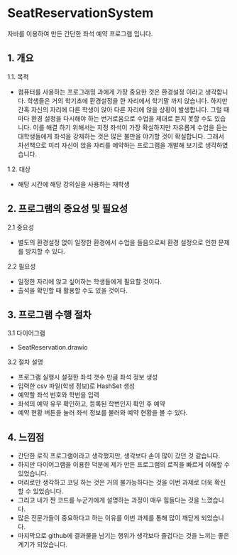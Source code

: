 # SeatReservationSystem

자바를 이용하여 만든 간단한 좌석 예약 프로그램 입니다.

## 1. 개요

   
1.1. 목적
   - 컴퓨터를 사용하는 프로그래밍 과에게 가장 중요한 것은 환경설정 이라고 생각합니다.
  학생들은 거의 학기초에 환경설정을 한 자리에서 학기말 까지 앉습니다.
  하지만 간혹 자신의 자리에 다른 학생이 앉아 다른 자리에 앉을 상황이 발생합니다.
  그럴 때마다 환경 설정을 다시해야 하는 번거로움으로 수업을 제대로 듣지 못할 수도 있습니다.
  이를 해결 하기 위해서는 지정 좌석이 가장 확실하지만 자유롭게 수업을 듣는 대학생들에게
  좌석을 강제하는 것은 많은 불만을 야기할 것이 확실합니다.
  그래서 차선책으로 미리 자신이 앉을 자리를 예약하는 프로그램을 개발해 보기로 생각하였습니다.

1.2. 대상
   - 해당 시간에 해당 강의실을 사용하는 재학생


## 2. 프로그램의 중요성 및 필요성
2.1 중요성
   - 별도의 환경설정 없이 일정한 환경에서 수업을 들음으로써 환경 설정으로 인한 문제를 방지할 수 있다.
     
2.2 필요성
  - 일정한 자리에 앉고 싶어하는 학생들에게 필요할 것이다.
  - 출석을 확인할 때 활용할 수도 있을 것이다.
  

## 3. 프로그램 수행 절차
3.1 다이어그램
- SeatReservation.drawio



3.2 절차 설명
- 프로그램 실행시 설정한 좌석 갯수 만큼 좌석 정보 생성
- 입력한 csv 파일(학생 정보)로 HashSet 생성
- 예약할 좌석 번호와 학번을 입력
- 좌석의 예약 유무 확인하고, 등록된 학번인지 확인 후 예약
- 예약 현황 버튼을 눌러 좌석 정보를 불러와 예약 현황을 볼 수 있다.

## 4. 느낌점
- 간단한 로직 프로그램이라고 생각했지만, 생각보다 손이 많이 갔던 것 같습니다.
- 하지만 다이어그램을 이용한 덕분에 제가 만든 프로그램의 로직을 빠르게 이해할 수 있었습니다.
- 머리로만 생각하고 코딩 하는 것은 거의 불가능하다는 것을 이번 과제로 더욱 확신할 수 있었습니다.
- 그리고 내가 짠 코드를 누군가에게 설명하는 과정이 매우 힘들다는 것을 느꼈습니다.
- 많은 전문가들이 중요하다고 하는 이유를 이번 과제를 통해 많이 깨닫게 되었습니다.
- 마지막으로 github에 결과물을 남기는 행위가 생각보다 즐겁다는 것을 느끼는 좋은 계기가 되었습니다.
